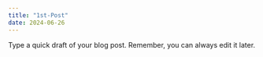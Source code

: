 ```yaml
---
title: "1st-Post"
date: 2024-06-26
---
```


Type a quick draft of your blog post. Remember, you can always edit it later.
